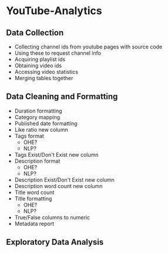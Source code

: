 ﻿# YouTube-Analytics

 ## Data Collection

- Collecting channel ids from youtube pages with source code
- Using these to request channel info
- Acquiring playlist ids
- Obtaining video ids
- Accessing video statistics
- Merging tables together

 ## Data Cleaning and Formatting

 - Duration formatting
 - Category mapping
 - Published date formatting
 - Like ratio new column
 - Tags format
    - OHE?
    - NLP?
 - Tags Exist/Don't Exist new column
 - Description format
    - OHE?
    - NLP?
 - Description Exist/Don't Exist new column
 - Description word count new column
 - Title word count
 - Title formatting
    - OHE?
    - NLP?
 - True/False columns to numeric
 - Metadata report


 ## Exploratory Data Analysis
